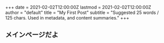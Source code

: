 +++
date = 2021-02-02T12:00:00Z
lastmod = 2021-02-02T12:00:00Z
author = "default"
title = "My First Post"
subtitle = "Suggested 25 words / 125 chars. Used in metadata, and content summaries."
+++

## メインページだよ
